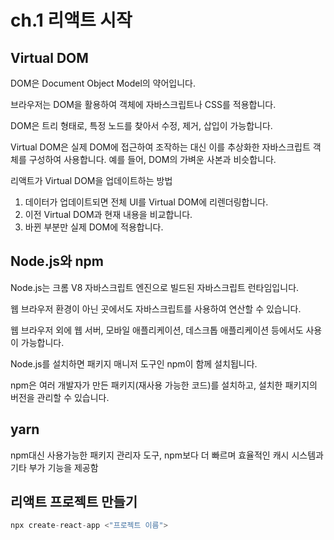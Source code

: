 # ch.1 리액트 시작

## Virtual DOM

DOM은 Document Object Model의 약어입니다.

브라우저는 DOM을 활용하여 객체에 자바스크립트나 CSS를 적용합니다.

DOM은 트리 형태로, 특정 노드를 찾아서 수정, 제거, 삽입이 가능합니다.

Virtual DOM은 실제 DOM에 접근하여 조작하는 대신 이를 추상화한 자바스크립트 객체를 구성하여 사용합니다. 예를 들어, DOM의 가벼운 사본과 비슷합니다.

리액트가 Virtual DOM을 업데이트하는 방법

1. 데이터가 업데이트되면 전체 UI를 Virtual DOM에 리렌더링합니다.
2. 이전 Virtual DOM과 현재 내용을 비교합니다.
3. 바뀐 부분만 실제 DOM에 적용합니다.

## Node.js와 npm

Node.js는 크롬 V8 자바스크립트 엔진으로 빌드된 자바스크립트 런타임입니다.

웹 브라우저 환경이 아닌 곳에서도 자바스크립트를 사용하여 연산할 수 있습니다.

웹 브라우저 외에 웹 서버, 모바일 애플리케이션, 데스크톱 애플리케이션 등에서도 사용이 가능합니다.

Node.js를 설치하면 패키지 매니저 도구인 npm이 함께 설치됩니다.

npm은 여러 개발자가 만든 패키지(재사용 가능한 코드)를 설치하고, 설치한 패키지의 버전을 관리할 수 있습니다.

## yarn

npm대신 사용가능한 패키지 관리자 도구, npm보다 더 빠르며 효율적인 캐시 시스템과 기타 부가 기능을 제공함

## 리액트 프로젝트 만들기

```jsx
npx create-react-app <"프로젝트 이름">
```